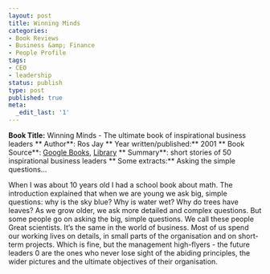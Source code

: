 ```yaml
---
layout: post
title: Winning Minds
categories:
- Book Reviews
- Business &amp; Finance
- People Profile
tags:
- CEO
- leadership
status: publish
type: post
published: true
meta:
  _edit_last: '1'
---
```

**Book Title:** Winning Minds - The ultimate book of inspirational business leaders ** Author**: Ros Jay ** Year written/published:** 2001 ** Book Source**: [Google Books](http://books.google.com/books?id=HVsFAAAACAAJ&dq=winning+minds+ros+jay), [Library](http://catalogue.nlb.gov.sg/cgi-bin/cw_cgi?fullRecord+11488+3002+10205784+1+0) ** Summary**: short stories of 50 inspirational business leaders ** Some extracts:** Asking the simple questions...

When I was about 10 years old I had a school book about math. The introduction explained that when we are young we ask big, simple questions: why is the sky blue? Why is water wet? Why do trees have leaves? As we grow older, we ask more detailed and complex questions. But some people go on asking the big, simple questions. We call these people Great scientists. It’s the same in the world of business. Most of us spend our working lives on details, in small parts of the organisation and on short-term projects. Which is fine, but the management high-flyers - the future leaders 0 are the ones who never lose sight of the abiding principles, the wider pictures and the ultimate objectives of their organisation.
